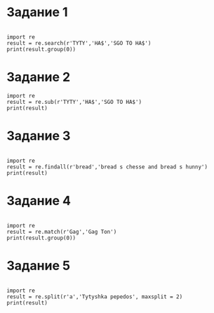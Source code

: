 # Задание 1
```

import re 
result = re.search(r'TYTY','HA$','SGO TO HA$')
print(result.group(0))
```

# Задание 2
```
import re 
result = re.sub(r'TYTY','HA$','SGO TO HA$')
print(result)
```

# Задание 3
```

import re 
result = re.findall(r'bread','bread s chesse and bread s hunny')
print(result)
```

# Задание 4
```

import re
result = re.match(r'Gag','Gag Ton')
print(result.group(0))
```

# Задание 5
```

import re
result = re.split(r'a','Tytyshka pepedos', maxsplit = 2) 
print(result)
```
